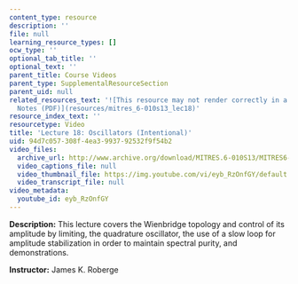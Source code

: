 ```yaml
---
content_type: resource
description: ''
file: null
learning_resource_types: []
ocw_type: ''
optional_tab_title: ''
optional_text: ''
parent_title: Course Videos
parent_type: SupplementalResourceSection
parent_uid: null
related_resources_text: '![This resource may not render correctly in a screen reader.](/images/inacessible.gif)[Lecture
  Notes (PDF)](resources/mitres_6-010s13_lec18)'
resource_index_text: ''
resourcetype: Video
title: 'Lecture 18: Oscillators (Intentional)'
uid: 94d7c057-308f-4ea3-9937-92532f9f54b2
video_files:
  archive_url: http://www.archive.org/download/MITRES.6-010S13/MITRES6-010S13_lec18_300k.mp4
  video_captions_file: null
  video_thumbnail_file: https://img.youtube.com/vi/eyb_RzOnfGY/default.jpg
  video_transcript_file: null
video_metadata:
  youtube_id: eyb_RzOnfGY
---
```


**Description:** This lecture covers the Wienbridge topology and control of its amplitude by limiting, the quadrature oscillator, the use of a slow loop for amplitude stabilization in order to maintain spectral purity, and demonstrations.

**Instructor:** James K. Roberge